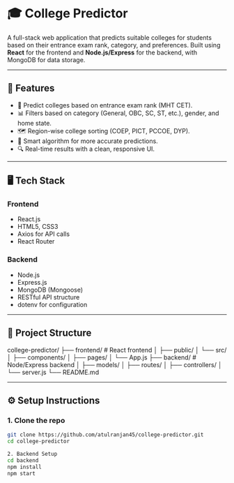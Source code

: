 # 🎓 College Predictor

A full-stack web application that predicts suitable colleges for students based on their entrance exam rank, category, and preferences. Built using **React** for the frontend and **Node.js/Express** for the backend, with MongoDB for data storage.

---

## 🚀 Features

- 🎯 Predict colleges based on entrance exam rank (MHT CET).
- 📊 Filters based on category (General, OBC, SC, ST, etc.), gender, and home state.
- 🗺️ Region-wise college sorting (COEP, PICT, PCCOE, DYP).
- 🧠 Smart algorithm for more accurate predictions.
- 🔍 Real-time results with a clean, responsive UI.

---

## 🖥️ Tech Stack

### Frontend
- React.js
- HTML5, CSS3
- Axios for API calls
- React Router

### Backend
- Node.js
- Express.js
- MongoDB (Mongoose)
- RESTful API structure
- dotenv for configuration

---

## 📁 Project Structure

college-predictor/
├── frontend/ # React frontend
│ ├── public/
│ └── src/
│ ├── components/
│ ├── pages/
│ └── App.js
├── backend/ # Node/Express backend
│ ├── models/
│ ├── routes/
│ ├── controllers/
│ └── server.js
└── README.md


---

## ⚙️ Setup Instructions

### 1. Clone the repo
```bash
git clone https://github.com/atulranjan45/college-predictor.git
cd college-predictor

2. Backend Setup
cd backend
npm install
npm start
